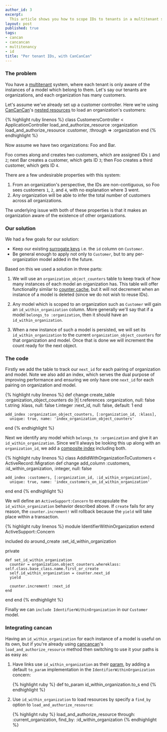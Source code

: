 ```yaml
---
author_id: 3
excerpt:
  This article shows you how to scope IDs to tenants in a multitenant system, using CanCanCan, in Ruby on Rails.
layout: post
published: true
tags:
- cancan
- cancancan
- multitenancy
- id
title: "Per tenant IDs, with CanCanCan"
---
```


### The problem

You have a [multitenant] system, where each tenant is only aware of the instances of a model which belong to them. Let's say our tenants are organizations, and each organization has many customers.

Let's assume we've already set up a customer controller. Here we're using [CanCanCan]'s [nested resources] to load an organization's customers:

{% highlight ruby linenos %}
class CustomersController < ApplicationController
  load_and_authorize_resource :organization
  load_and_authorize_resource :customer, :through => :organization
end
{% endhighlight %}

Now assume we have two organizations: Foo and Bar.

Foo comes along and creates two customers, which are assigned IDs `1` and `2`; next Bar creates a customer, which gets ID `3`; then Foo creates a third customer, which gets ID `4`.

There are a few undesirable properties with this system:

1. From an organization's perspective, the IDs are non-contiguous, so Foo sees customers `1`, `2`, and `4`, with no explanation where 3 went.
2. Any organization will be able to infer the total number of customers across all organizations.

The underlying issue with both of these properties is that it makes an organization aware of the existence of other organizations.

### Our solution

We had a few goals for our solution:

* Keep our existing [surrogate keys] i.e. the `id` column on `Customer`.
* Be general enough to apply not only to `Customer`, but to any per-organization model added in the future.

Based on this we used a solution in three parts:

1. We will use an `organization_object_counters` table to keep track of how many instances of each model an organization has.
  This table will offer functionality similar to [counter cache], but it will not decrement when an instance of a model is deleted (since we do not wish to reuse IDs).

1. Any model which is scoped to an organization such as `Customer` will gain an `id_within_organization` column.
  More generally we'll say that if a model `belongs_to :organization`, then it should have an `id_within_organization`.

1. When a new instance of such a model is persisted, we will set its `id_within_organization` to the current `organization_object_counters` for that organization and model.
  Once that is done we will increment the count ready for the next object.

### The code

Firstly we add the table to track our `next_id` for each pairing of organization and model.
Note we also add an index, which serves the dual purpose of improving performance and ensuring we only have one `next_id` for each pairing on organization and model.

{% highlight ruby linenos %}
  def change
    create_table :organization_object_counters do |t|
      t.references :organization, null: false
      t.string :klass, null: false
      t.integer :next_id, null: false, default: 1
    end

    add_index :organization_object_counters, [:organization_id, :klass],
      unique: true, name: 'index_organization_object_counters'
  end
{% endhighlight %}

Next we identify any model which `belongs_to :organization` and give it an `id_within_organization`.
Since we'll always be looking this up along with an `organization_id`, we add a [composite index] including both.

{% highlight ruby linenos %}
class AddIdWithOrganizationToCustomers < ActiveRecord::Migration
  def change
    add_column :customers, :id_within_organization, :integer, null: false

    add_index :customers, [:organization_id, :id_within_organization],
      unique: true, name: 'index_customers_on_id_within_organization'
  end
end
{% endhighlight %}

We will define an `ActiveSupport:Concern` to encapsulate the `id_within_organization` behavior described above.
If `create` fails for any reason, the `counter.increment!` will rollback because the `yield` will take place within a transaction.

{% highlight ruby linenos %}
module IdentifierWithinOrganization
  extend ActiveSupport::Concern

  included do
    around_create :set_id_within_organization

  private

    def set_id_within_organization
      counter = organization.object_counters.whereklass: self.class.base_class.name.first_or_create
      self.id_within_organization = counter.next_id
      yield

      counter.increment! :next_id
    end
  end
end
{% endhighlight %}

Finally we can `include IdentifierWithinOrganization` in our `Customer` model.

### Integrating cancan

Having an `id_within_organization` for each instance of a model is useful on its own,
but if you're already using [cancancan]'s `load_and_authorize_resource` method then switching to use it your paths is as easy as:

1. Have links use `id_within_organization` as their [param], by adding a default `to_param` implementation in the `IdentifierWithinOrganization` concern:

    {% highlight ruby %}
    def to_param
      id_within_organization.to_s
    end
    {% endhighlight %}

1. Use `id_within_organization` to load resources by specify a `find_by` option to `load_and_authorize_resource`:

    {% highlight ruby %}
    load_and_authorize_resource through: :current_organization, find_by: :id_within_organization
    {% endhighlight %}


[multitenant]: http://en.wikipedia.org/wiki/Multitenancy
[CanCanCan]: https://github.com/cancancommunity/cancancan
[nested resources]: https://github.com/ryanb/cancan/wiki/Nested-Resources
[surrogate keys]: https://en.wikipedia.org/wiki/Surrogate_key
[counter cache]: http://guides.rubyonrails.org/association_basics.html#counter-cache
[composite index]: https://en.wikipedia.org/wiki/Composite_index_database
[cancancan]: https://github.com/cancancommunity/cancancan
[param]: http://apidock.com/rails/ActiveRecord/Base/to_param.
